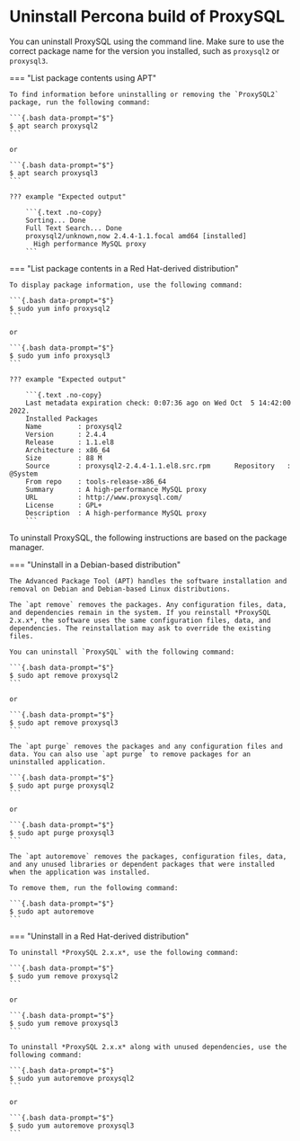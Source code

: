 # Uninstall Percona build of ProxySQL

You can uninstall ProxySQL using the command line. Make sure to use the correct package name for the version you installed, such as `proxysql2` or `proxysql3`.

=== "List package contents using APT"

    To find information before uninstalling or removing the `ProxySQL2` package, run the following command:

    ```{.bash data-prompt="$"}
    $ apt search proxysql2
    ```
    
    or 
    
    ```{.bash data-prompt="$"}
    $ apt search proxysql3
    ```

    ??? example "Expected output"

        ```{.text .no-copy}
        Sorting... Done
        Full Text Search... Done
        proxysql2/unknown,now 2.4.4-1.1.focal amd64 [installed]
          High performance MySQL proxy
        ```



=== "List package contents in a Red Hat-derived distribution"

    To display package information, use the following command:

    ```{.bash data-prompt="$"}
    $ sudo yum info proxysql2
    ```

    or

    ```{.bash data-prompt="$"}
    $ sudo yum info proxysql3
    ```
    
    ??? example "Expected output"

        ```{.text .no-copy}
        Last metadata expiration check: 0:07:36 ago on Wed Oct  5 14:42:00 2022.
        Installed Packages
        Name         : proxysql2
        Version      : 2.4.4
        Release      : 1.1.el8
        Architecture : x86_64
        Size         : 88 M
        Source       : proxysql2-2.4.4-1.1.el8.src.rpm      Repository   : @System
        From repo    : tools-release-x86_64
        Summary      : A high-performance MySQL proxy
        URL          : http://www.proxysql.com/
        License      : GPL+
        Description  : A high-performance MySQL proxy
        ```

To uninstall ProxySQL, the following instructions are based on the package manager.

=== "Uninstall in a Debian-based distribution"

    The Advanced Package Tool (APT) handles the software installation and removal on Debian and Debian-based Linux distributions.

    The `apt remove` removes the packages. Any configuration files, data, and dependencies remain in the system. If you reinstall *ProxySQL 2.x.x*, the software uses the same configuration files, data, and dependencies. The reinstallation may ask to override the existing files.

    You can uninstall `ProxySQL` with the following command:

    ```{.bash data-prompt="$"}
    $ sudo apt remove proxysql2
    ```
    
    or 
    
    ```{.bash data-prompt="$"}
    $ sudo apt remove proxysql3
    ```

    The `apt purge` removes the packages and any configuration files and data. You can also use `apt purge` to remove packages for an uninstalled application.

    ```{.bash data-prompt="$"}
    $ sudo apt purge proxysql2
    ```
    
    or 
    
    ```{.bash data-prompt="$"}
    $ sudo apt purge proxysql3
    ```

    The `apt autoremove` removes the packages, configuration files, data, and any unused libraries or dependent packages that were installed when the application was installed.

    To remove them, run the following command:

    ```{.bash data-prompt="$"}
    $ sudo apt autoremove
    ```

=== "Uninstall in a Red Hat-derived distribution"

    To uninstall *ProxySQL 2.x.x*, use the following command:

    ```{.bash data-prompt="$"}
    $ sudo yum remove proxysql2
    ```
    
    or
    
    ```{.bash data-prompt="$"}
    $ sudo yum remove proxysql3
    ```

    To uninstall *ProxySQL 2.x.x* along with unused dependencies, use the following command:

    ```{.bash data-prompt="$"}
    $ sudo yum autoremove proxysql2
    ```
    
    or 
    
    ```{.bash data-prompt="$"}
    $ sudo yum autoremove proxysql3
    ```
